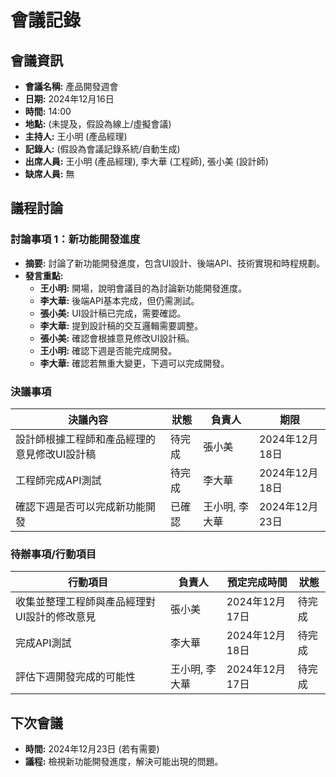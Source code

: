 # 會議記錄

## 會議資訊

*   **會議名稱:** 產品開發週會
*   **日期:** 2024年12月16日
*   **時間:** 14:00
*   **地點:** (未提及，假設為線上/虛擬會議)
*   **主持人:** 王小明 (產品經理)
*   **記錄人:** (假設為會議記錄系統/自動生成)
*   **出席人員:** 王小明 (產品經理), 李大華 (工程師), 張小美 (設計師)
*   **缺席人員:** 無

## 議程討論

### 討論事項 1：新功能開發進度

*   **摘要:** 討論了新功能開發進度，包含UI設計、後端API、技術實現和時程規劃。
*   **發言重點:**
    *   **王小明:** 開場，說明會議目的為討論新功能開發進度。
    *   **李大華:** 後端API基本完成，但仍需測試。
    *   **張小美:** UI設計稿已完成，需要確認。
    *   **李大華:** 提到設計稿的交互邏輯需要調整。
    *   **張小美:** 確認會根據意見修改UI設計稿。
    *   **王小明:** 確認下週是否能完成開發。
    *   **李大華:** 確認若無重大變更，下週可以完成開發。

### 決議事項

| 決議內容 | 狀態 | 負責人 | 期限 |
|---|---|---|---|
| 設計師根據工程師和產品經理的意見修改UI設計稿 | 待完成 | 張小美 | 2024年12月18日 |
| 工程師完成API測試 | 待完成 | 李大華 | 2024年12月18日 |
| 確認下週是否可以完成新功能開發 | 已確認 | 王小明, 李大華 | 2024年12月23日 |

### 待辦事項/行動項目

| 行動項目 | 負責人 | 預定完成時間 | 狀態 |
|---|---|---|---|
| 收集並整理工程師與產品經理對UI設計的修改意見 | 張小美 | 2024年12月17日 | 待完成 |
| 完成API測試 | 李大華 | 2024年12月18日 | 待完成 |
| 評估下週開發完成的可能性 | 王小明, 李大華 | 2024年12月17日 | 待完成 |

## 下次會議

*   **時間:** 2024年12月23日 (若有需要)
*   **議程:** 檢視新功能開發進度，解決可能出現的問題。